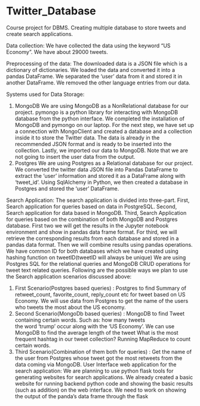 # Twitter_Database
Course project for DBMS. Creating multiple database to store tweets and create search applications.

Data collection: We have collected the data using the keyword “US Economy”. We have about
29000 tweets.

Preprocessing of the data: The downloaded data is a JSON file which is a dictionary of
dictionaries. We loaded the data and converted it into a pandas DataFrame. We separated the
‘user’ data from it and stored it in another DataFrame. We removed the other language entries
from our data.

Systems used for Data Storage:
1. MongoDB
We are using MongoDB as a NonRelational database for our project. pymongo is a
python library for interacting with MongoDB database from the python interface. We
completed the installation of MongoDB and pymongo on our laptop. For the next step,
we have set up a connection with MongoClient and created a database and a collection
inside it to store the Twitter data. The data is already in the recommended JSON format
and is ready to be inserted into the collection. Lastly, we imported our data to MongoDB.
Note that we are not going to insert the user data from the output.
2. Postgres
We are using Postgres as a Relational database for our project. We converted the twitter
data JSON file into Pandas DataFrame to extract the ‘user’ information and stored it as a
DataFrame along with ‘tweet_id’. Using SqlAlchemy in Python, we then created a
database in Postgres and stored the ‘user’ DataFrame.

Search Application:
The search application is divided into three-part. First, Search application for queries
based on data in PostgreSQL. Second, Search application for data based in MongoDB.
Third, Search Application for queries based on the combination of both MongoDB and
Postgres database. First two we will get the results in the Jupyter notebook environment
and show in pandas data frame format. For third, we will retrieve the corresponding
results from each database and stored in a pandas data format. Then we will combine
results using pandas operations. We have common ID for both databases which we
have created using hashing function on tweetID(tweetID will always be unique)
We are using Postgres SQL for the relational queries and MongoDB CRUD operations
for tweet text related queries.
Following are the possible ways we plan to use the Search application scenarios discussed
above:
1. First Scenario(Postgres based queries) :
Postgres to find Summary of retweet_count, favorite_count, reply_count etc for
tweet based on US Economy.
We will use data from Postgres to get the name of the users who tweets the most
about the US economy.
2. Second Scenario(MongoDb based queries) :
MongoDB to find Tweet containing certain words. Such as: how many tweets \
the word ‘trump’ occur along with the ‘US Economy’.
We can use MongoDB to find the average length of the tweet
What is the most frequent hashtag in our tweet collection?
Running MapReduce to count certain words.
3. Third Scenario(Combination of them both for queries) :
Get the name of the user from Postgres whose tweet got the most retweets from
the data coming via MongoDB.
User Interface web application for the search application: We are planning to use python
flask tools for generating websites for search applications. We already created a basic website
for running backend python code and showing the basic results (such as addition) on the web
interface. We need to work on showing the output of the panda’s data frame through the flask
